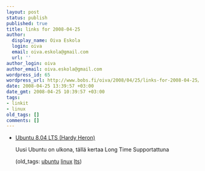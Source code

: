 ```yaml
---
layout: post
status: publish
published: true
title: links for 2008-04-25
author:
  display_name: Oiva Eskola
  login: oiva
  email: oiva.eskola@gmail.com
  url: ''
author_login: oiva
author_email: oiva.eskola@gmail.com
wordpress_id: 65
wordpress_url: http://www.bobs.fi/oiva/2008/04/25/links-for-2008-04-25/
date: 2008-04-25 13:39:57 +03:00
date_gmt: 2008-04-25 10:39:57 +03:00
tags:
- linkit
- linux
old_tags: []
comments: []
---
```

<ul class="delicious">
<li>
<div class="delicious-link"><a href="http://releases.ubuntu.com/releases/8.04/">Ubuntu 8.04 LTS (Hardy Heron)</a></div></p>
<div class="delicious-extended">Uusi Ubuntu on ulkona, tällä kertaa Long Time Supportattuna</div></p>
<div class="delicious-tags">(old_tags: <a href="http://del.icio.us/oiva/ubuntu">ubuntu</a> <a href="http://del.icio.us/oiva/linux">linux</a> <a href="http://del.icio.us/oiva/lts">lts</a>)</div></li>
</ul>
